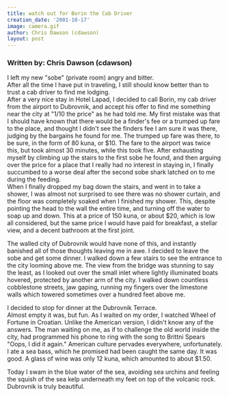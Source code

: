 ```yaml
---
title: watch out for Borin the Cab Driver
creation_date: '2001-10-17'
image: camera.gif
author: Chris Dawson (cdawson)
layout: post
---
```


### Written by: Chris Dawson (cdawson)

I left my new "sobe" (private room) angry and bitter.  
After all the time I have put in traveling, I still should 
know better than to trust a cab driver to find me lodging.  
After a very nice stay in Hotel Lapad, I decided to call 
Borin, my cab driver from the airport to Dubrovnik, and 
accept his offer to find me something near the city 
at "1/10 the price" as he had told me.  My first mistake 
was that I should have known that there would be a finder's 
fee or a trumped up fare to the place, and thought I didn't 
see the finders fee I am sure it was there, judging by the 
bargains he found for me.  The trumped up fare was there, 
to be sure, in the form of 80 kuna, or $10.  The fare to 
the airport was twice this, but took almost 30 minutes, 
while this took five.  After exhausting myself by climbing 
up the stairs to the first sobe he found, and then arguing 
over the price for a place that I really had no interest in 
staying in, I finally succumbed to a worse deal after the 
second sobe shark latched on to me during the feeding.  
When I finally dropped my bag down the stairs, and went in 
to take a shower, I was almost not surprised to see there 
was no shower curtain, and the floor was completely soaked 
when I finished my shower.  This, despite pointing the head 
to the wall the entire time, and turning off the water to 
soap up and down.  This at a price of 150 kuna, or about 
$20, which is low all considered, but the same price I 
would have paid for breakfast, a stellar view, and a decent 
bathroom at the first joint.

The walled city of Dubrovnik would have none of this, and 
instantly banished all of those thoughts leaving me in 
awe.  I decided to leave the sobe and get some dinner.  I 
walked down a few stairs to see the entrance to the city 
looming above me.  The view from the bridge was stunning to 
say the least, as I looked out over the small inlet where 
lightly illuminated boats hovered, protected by another arm 
of the city.  I walked down countless cobblestone streets, 
jaw gaping, running my fingers over the limestone walls 
which towered sometimes over a hundred feet above me.

I decided to stop for dinner at the Dubrovnik Terrace.  
Almost empty it was, but fun.  As I waited on my order, I 
watched Wheel of Fortune in Croatian.  Unlike the American 
version, I didn't know any of the answers.  The man waiting 
on me, as if to challenge the old world inside the city, 
had programmed his phone to ring with the song to Brittni 
Spears "Oops, I did it again."  American culture pervades 
everywhere, unfortunately.  I ate a sea bass, which he 
promised had been caught the same day.  It was good.  A 
glass of wine was only 12 kuna, which amounted to about 
$1.50.

Today I swam in the blue water of the sea, avoiding sea 
urchins and feeling the squish of the sea kelp underneath 
my feet on top of the volcanic rock.  Dubrovnik is truly 
beautiful.

